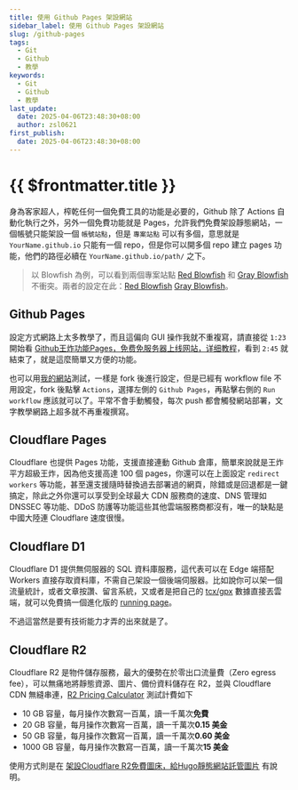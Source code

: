 ```yaml
---
title: 使用 Github Pages 架設網站
sidebar_label: 使用 Github Pages 架設網站
slug: /github-pages
tags:
  - Git
  - Github
  - 教學
keywords:
  - Git
  - Github
  - 教學
last_update:
  date: 2025-04-06T23:48:30+08:00
  author: zsl0621
first_publish:
  date: 2025-04-06T23:48:30+08:00
---
```


# {{ $frontmatter.title }}

身為客家超人，榨乾任何一個免費工具的功能是必要的，Github 除了 Actions 自動化執行之外，另外一個免費功能就是 Pages，允許我們免費架設靜態網站，一個帳號只能架設一個 `帳號站點`，但是 `專案站點` 可以有多個，意思就是 `YourName.github.io` 只能有一個 repo，但是你可以開多個 repo 建立 pages 功能，他們的路徑必續在 `YourName.github.io/path/` 之下。

> 以 Blowfish 為例，可以看到兩個專案站點 [Red Blowfish](https://nunocoracao.github.io/blowfish_artist/) 和 [Gray Blowfish](https://nunocoracao.github.io/blowfish_lite/) 不衝突。兩者的設定在此：[Red Blowfish](https://github.com/nunocoracao/blowfish_artist/blob/eef8f4cab0ed3bd7a07518570931f1c735f59b67/.github/workflows/pages.yml#L58) [Gray Blowfish](https://github.com/nunocoracao/blowfish_lite/blob/5a6ac3c331667d0a25aa1fbe6aba3aa18180dd6b/.github/workflows/pages.yml#L58)。

## Github Pages

設定方式網路上太多教學了，而且這偏向 GUI 操作我就不重複寫，請直接從 `1:23` 開始看 [Github王炸功能Pages，免费免服务器上线网站，详细教程](https://www.youtube.com/watch?v=YVj3JKMH9p8&t=83s)，看到 `2:45` 就結束了，就是這麼簡單又方便的功能。

也可以用[我的網站](https://github.com/ZhenShuo2021/ZhenShuo2021.github.io)測試，一樣是 fork 後進行設定，但是已經有 workflow file 不用設定，fork 後點擊 `Actions`，選擇左側的 `Github Pages`，再點擊右側的 `Run workflow` 應該就可以了。平常不會手動觸發，每次 push 都會觸發網站部署，文字教學網路上超多就不再重複撰寫。

## Cloudflare Pages

Cloudflare 也提供 Pages 功能，支援直接連動 Github 倉庫，簡單來說就是王炸平方超級王炸，因為他支援高達 100 個 pages，你還可以在上面設定 `redirect` `workers` 等功能，甚至還支援隨時替換過去部署過的網頁，除錯或是回退都是一鍵搞定，除此之外你還可以享受到全球最大 CDN 服務商的速度、DNS 管理如 DNSSEC 等功能、DDoS 防護等功能這些其他雲端服務商都沒有，唯一的缺點是中國大陸連 Cloudflare 速度很慢。

## Cloudflare D1

Cloudflare D1 提供無伺服器的 SQL 資料庫服務，這代表可以在 Edge 端搭配 Workers 直接存取資料庫，不需自己架設一個後端伺服器。比如說你可以架一個流量統計，或者文章按讚、留言系統，又或者是把自己的 [tcx/gpx](https://support.strava.com/hc/zh-tw/articles/216918437-%E5%8C%AF%E5%87%BA%E8%B3%87%E6%96%99%E8%88%87%E5%A4%A7%E9%87%8F%E5%8C%AF%E5%87%BA) 數據直接丟雲端，就可以免費搞一個進化版的 [running page](https://github.com/yihong0618/running_page)。

不過這當然是要有技術能力才弄的出來就是了。

## Cloudflare R2

Cloudflare R2 是物件儲存服務，最大的優勢在於零出口流量費（Zero egress fee），可以無痛地將靜態資源、圖片、備份資料儲存在 R2，並與 Cloudflare CDN 無縫串連，[R2 Pricing Calculator](https://r2-calculator.cloudflare.com/) 測試計費如下

- 10 GB 容量，每月操作次數寫一百萬，讀一千萬次**免費**
- 20 GB 容量，每月操作次數寫一百萬，讀一千萬次**0.15 美金**
- 50 GB 容量，每月操作次數寫一百萬，讀一千萬次**0.60 美金**
- 1000 GB 容量，每月操作次數寫一百萬，讀一千萬次**15 美金**

使用方式則是在 [架設Cloudflare R2免費圖床，給Hugo靜態網站託管圖片](https://ivonblog.com/posts/cloudflare-r2-image-hosting/) 有說明。
